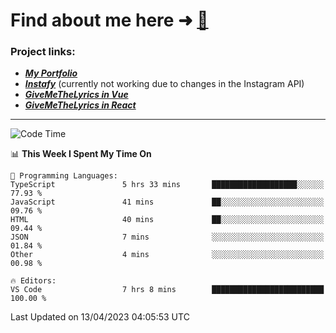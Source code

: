 # Find about me here ➜ [🧑](https://pauabella.dev)

### Project links:
- ***[My Portfolio](https://pauabella.dev)***
- ***[Instafy](https://instafy.me)*** (currently not working due to changes in the Instagram API)
- ***[GiveMeTheLyrics in Vue](https://lyrics.pauabella.dev)***
- ***[GiveMeTheLyrics in React](https://pauabella.dev/GiveMeTheLyrics)***

---
<!--START_SECTION:waka-->
![Code Time](http://img.shields.io/badge/Code%20Time-2%2C066%20hrs%2056%20mins-blue)

📊 **This Week I Spent My Time On** 

```text
💬 Programming Languages: 
TypeScript               5 hrs 33 mins       ███████████████████░░░░░░   77.93 % 
JavaScript               41 mins             ██░░░░░░░░░░░░░░░░░░░░░░░   09.76 % 
HTML                     40 mins             ██░░░░░░░░░░░░░░░░░░░░░░░   09.44 % 
JSON                     7 mins              ░░░░░░░░░░░░░░░░░░░░░░░░░   01.84 % 
Other                    4 mins              ░░░░░░░░░░░░░░░░░░░░░░░░░   00.98 % 

🔥 Editors: 
VS Code                  7 hrs 8 mins        █████████████████████████   100.00 % 
```


 Last Updated on 13/04/2023 04:05:53 UTC
<!--END_SECTION:waka-->
